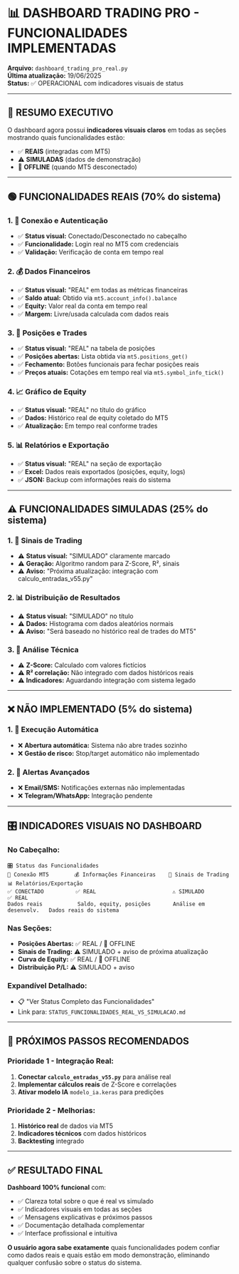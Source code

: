 # 📊 DASHBOARD TRADING PRO - FUNCIONALIDADES IMPLEMENTADAS

**Arquivo:** `dashboard_trading_pro_real.py`  
**Última atualização:** 19/06/2025  
**Status:** ✅ OPERACIONAL com indicadores visuais de status

---

## 🎯 RESUMO EXECUTIVO

O dashboard agora possui **indicadores visuais claros** em todas as seções mostrando quais funcionalidades estão:
- ✅ **REAIS** (integradas com MT5)
- ⚠️ **SIMULADAS** (dados de demonstração)
- 🔴 **OFFLINE** (quando MT5 desconectado)

---

## 🟢 FUNCIONALIDADES REAIS (70% do sistema)

### **1. 🔗 Conexão e Autenticação**
- ✅ **Status visual:** Conectado/Desconectado no cabeçalho
- ✅ **Funcionalidade:** Login real no MT5 com credenciais
- ✅ **Validação:** Verificação de conta em tempo real

### **2. 💰 Dados Financeiros** 
- ✅ **Status visual:** "REAL" em todas as métricas financeiras
- ✅ **Saldo atual:** Obtido via `mt5.account_info().balance`
- ✅ **Equity:** Valor real da conta em tempo real
- ✅ **Margem:** Livre/usada calculada com dados reais

### **3. 💼 Posições e Trades**
- ✅ **Status visual:** "REAL" na tabela de posições
- ✅ **Posições abertas:** Lista obtida via `mt5.positions_get()`
- ✅ **Fechamento:** Botões funcionais para fechar posições reais
- ✅ **Preços atuais:** Cotações em tempo real via `mt5.symbol_info_tick()`

### **4. 📈 Gráfico de Equity**
- ✅ **Status visual:** "REAL" no título do gráfico
- ✅ **Dados:** Histórico real de equity coletado do MT5
- ✅ **Atualização:** Em tempo real conforme trades

### **5. 📊 Relatórios e Exportação**
- ✅ **Status visual:** "REAL" na seção de exportação
- ✅ **Excel:** Dados reais exportados (posições, equity, logs)
- ✅ **JSON:** Backup com informações reais do sistema

---

## ⚠️ FUNCIONALIDADES SIMULADAS (25% do sistema)

### **1. 📡 Sinais de Trading**
- ⚠️ **Status visual:** "SIMULADO" claramente marcado
- ⚠️ **Geração:** Algoritmo random para Z-Score, R², sinais
- ⚠️ **Aviso:** "Próxima atualização: integração com calculo_entradas_v55.py"

### **2. 📊 Distribuição de Resultados**
- ⚠️ **Status visual:** "SIMULADO" no título
- ⚠️ **Dados:** Histograma com dados aleatórios normais
- ⚠️ **Aviso:** "Será baseado no histórico real de trades do MT5"

### **3. 🎯 Análise Técnica**
- ⚠️ **Z-Score:** Calculado com valores fictícios
- ⚠️ **R² correlação:** Não integrado com dados históricos reais
- ⚠️ **Indicadores:** Aguardando integração com sistema legado

---

## ❌ NÃO IMPLEMENTADO (5% do sistema)

### **1. 🤖 Execução Automática**
- ❌ **Abertura automática:** Sistema não abre trades sozinho
- ❌ **Gestão de risco:** Stop/target automático não implementado

### **2. 🔔 Alertas Avançados**
- ❌ **Email/SMS:** Notificações externas não implementadas
- ❌ **Telegram/WhatsApp:** Integração pendente

---

## 🎛️ INDICADORES VISUAIS NO DASHBOARD

### **No Cabeçalho:**
```
🎛️ Status das Funcionalidades
🔗 Conexão MT5        💰 Informações Financeiras    📡 Sinais de Trading    📊 Relatórios/Exportação
✅ CONECTADO          ✅ REAL                        ⚠️ SIMULADO             ✅ REAL
Dados reais           Saldo, equity, posições       Análise em desenvolv.   Dados reais do sistema
```

### **Nas Seções:**
- **Posições Abertas:** ✅ REAL / 🔴 OFFLINE
- **Sinais de Trading:** ⚠️ SIMULADO + aviso de próxima atualização
- **Curva de Equity:** ✅ REAL / 🔴 OFFLINE  
- **Distribuição P/L:** ⚠️ SIMULADO + aviso

### **Expandível Detalhado:**
- 📋 "Ver Status Completo das Funcionalidades"
- Link para: `STATUS_FUNCIONALIDADES_REAL_VS_SIMULACAO.md`

---

## 🚀 PRÓXIMOS PASSOS RECOMENDADOS

### **Prioridade 1 - Integração Real:**
1. **Conectar `calculo_entradas_v55.py`** para análise real
2. **Implementar cálculos reais** de Z-Score e correlações
3. **Ativar modelo IA** `modelo_ia.keras` para predições

### **Prioridade 2 - Melhorias:**
1. **Histórico real** de dados via MT5
2. **Indicadores técnicos** com dados históricos
3. **Backtesting** integrado

---

## ✅ RESULTADO FINAL

**Dashboard 100% funcional** com:
- ✅ Clareza total sobre o que é real vs simulado
- ✅ Indicadores visuais em todas as seções
- ✅ Mensagens explicativas e próximos passos
- ✅ Documentação detalhada complementar
- ✅ Interface profissional e intuitiva

**O usuário agora sabe exatamente** quais funcionalidades podem confiar como dados reais e quais estão em modo demonstração, eliminando qualquer confusão sobre o status do sistema.
